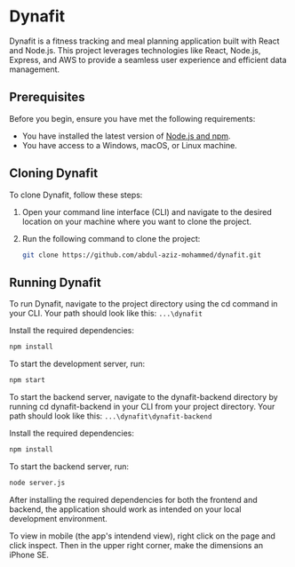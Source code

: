 # Dynafit

Dynafit is a fitness tracking and meal planning application built with React and Node.js. This project leverages technologies like React, Node.js, Express, and AWS to provide a seamless user experience and efficient data management.

## Prerequisites

Before you begin, ensure you have met the following requirements:
* You have installed the latest version of [Node.js and npm](https://nodejs.org/).
* You have access to a Windows, macOS, or Linux machine.

## Cloning Dynafit

To clone Dynafit, follow these steps:

1. Open your command line interface (CLI) and navigate to the desired location on your machine where you want to clone the project.

2. Run the following command to clone the project:
   ```bash
   git clone https://github.com/abdul-aziz-mohammed/dynafit.git
   ```
   
## Running Dynafit
To run Dynafit, navigate to the project directory using the cd command in your CLI. Your path should look like this: `...\dynafit`

Install the required dependencies:
   ```bash
   npm install
   ```

To start the development server, run:

   ```bash
   npm start
   ```

To start the backend server, navigate to the dynafit-backend directory by running cd dynafit-backend in your CLI from your project directory. Your path should look like this: `...\dynafit\dynafit-backend`

Install the required dependencies:
   ```bash
   npm install
   ```

To start the backend server, run:

   ```bash
   node server.js
   ```
After installing the required dependencies for both the frontend and backend, the application should work as intended on your local development environment.

To view in mobile (the app's intendend view), right click on the page and click inspect. Then in the upper right corner, make the dimensions an iPhone SE.  

